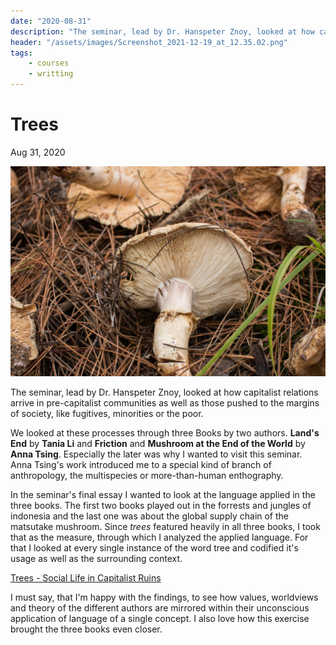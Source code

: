 ```yaml
---
date: "2020-08-31"
description: "The seminar, lead by Dr. Hanspeter Znoy, looked at how capitalist relations arrive in pre-capitalist communities as well as those pushed to the margins of society, like fugitives, minorities or the poor."
header: "/assets/images/Screenshot_2021-12-19_at_12.35.02.png"
tags:
    - courses
    - writting
---
```

# Trees
Aug 31, 2020

![Matsutake-Hunt-2019-How-to-Hunt-Matsutake-in-the-Midwest-3-2](/assets/images/Matsutake-Hunt-2019-How-to-Hunt-Matsutake-in-the-Midwest-3-2.jpg)

The seminar, lead by Dr. Hanspeter Znoy, looked at how capitalist relations arrive in pre-capitalist communities as well as those pushed to the margins of society, like fugitives, minorities or the poor.

We looked at these processes through three Books by two authors. **Land's End** by **Tania Li** and **Friction** and **Mushroom at the End of the World** by **Anna Tsing**. Especially the later was why I wanted to visit this seminar. Anna Tsing's work introduced me to a special kind of branch of anthropology, the multispecies or more-than-human enthography.

In the seminar's final essay I wanted to look at the language applied in the three books. The first two books played out in the forrests and jungles of indonesia and the last one was about the global supply chain of the matsutake mushroom. Since *trees* featured heavily in all three books, I took that as the measure, through which I analyzed the applied language. For that I looked at every single instance of the word tree and codified it's usage as well as the surrounding context.

[Trees - Social Life in Capitalist Ruins](/assets/files/Trees%20-%20Social%20Life%20in%20Capitalist%20Ruins.pdf)

I must say, that I'm happy with the findings, to see how values, worldviews and theory of the different authors are mirrored within their unconscious application of language of a single concept. I also love how this exercise brought the three books even closer.